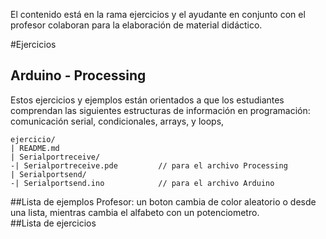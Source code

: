El contenido está en la rama ejercicios y el ayudante en conjunto con el profesor colaboran para la elaboración de material didáctico.

#Ejercicios
## Arduino - Processing
Estos ejercicios y ejemplos están orientados a que los estudiantes comprendan las siguientes estructuras de información en programación: comunicación serial, condicionales, arrays, y loops, 
```arduino
ejercicio/
| README.md
| Serialportreceive/
-| Serialportreceive.pde         // para el archivo Processing
| Serialportsend/
-| Serialportsend.ino            // para el archivo Arduino
```
##Lista de ejemplos
Profesor: un boton cambia de color aleatorio o desde una lista, mientras cambia el alfabeto con un potenciometro.  
##Lista de ejercicios